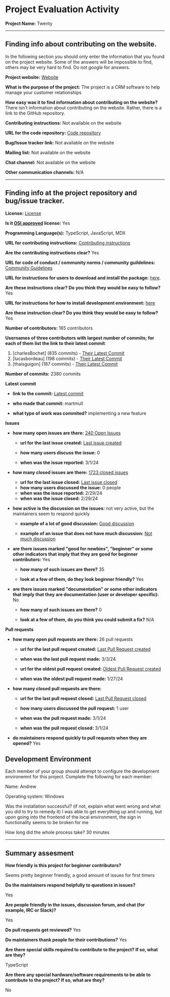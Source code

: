 # Project Evaluation Activity



__Project Name:__  Twenty 


---

## Finding info about contributing on the website.

In the following section you should only enter the information that you
found on the project website. Some of the answers will be impossible to find, others
may be very hard to find. Do not _google_ for answers.

__Project website:__ [Website](https://twenty.com/)


__What is the purpose of the project:__ The project is a CRM software to help manage your customer relationships 


__How easy was it to find information about contributing on the website?__ There isn't information about contributing on the website. Rather, there is a link to the GitHub repository. 


__Contributing instructions:__ Not available on the website 

__URL for the code repository:__ [Code repository](https://github.com/twentyhq/twenty)

__Bug/Issue tracker link:__ Not available on the website 

__Mailing list:__ Not available on the website 

__Chat channel:__ Not available on the website 

__Other communication channels:__ N/A


---

## Finding info at the project repository and bug/issue tracker.

__License:__ [License](https://github.com/twentyhq/twenty?tab=AGPL-3.0-1-ov-file)

__Is it [OSI approved](https://opensource.org/licenses/alphabetical) license:__ Yes

__Programming Language(s):__ TypeScript, JavaScript, MDX

__URL for contributing instructions:__ [Contributing instructions](https://github.com/twentyhq/twenty/blob/8f6200be7dd00ba8dda8be1ce70e3d932496b83a/.github/CONTRIBUTING.md)

__Are the contributing instructions clear?__ Yes


__URL for code of conduct / community norms / community guildelines:__ [Community Guidelines](https://github.com/twentyhq/twenty/blob/8f6200be7dd00ba8dda8be1ce70e3d932496b83a/.github/CODE_OF_CONDUCT.md)

__URL for instructions for users to download and install the package:__  [here](https://docs.twenty.com/start/local-setup/). 


__Are these instructions clear? Do you think they would be easy to follow?__ Yes


__URL for instructions for how to install development environment:__ [here](https://docs.twenty.com/start/local-setup/)


__Are these instruction clear? Do you think they would be easy to follow?__ Yes


__Number of contributors:__ 165 contributors


__Usernames of three contributors with largest number of commits; for
each of them list the link to their latest commit__:

1. [charlesBochet] (835 commits) - [Their Latest Commit](https://github.com/twentyhq/twenty/commit/b69fed90232ce54fd2e05ccb6456d35f9a3841f8)
1. [lucasbordeau] (198 commits) - [Their Latest Commit](https://github.com/twentyhq/twenty/commit/fb920a92e749f6e9a1be1d183d99d780b1ef54ef)
1. [thaisguigon] (187 commits) - [Their Latest Commit](https://github.com/twentyhq/twenty/commit/30df6c10ea42a69e877ec161b56a11f45e2eb837)


__Number of commits:__ 2380 commits

__Latest commit__ 

- __link to the commit:__ [Latest commit](https://github.com/twentyhq/twenty/commit/8f6200be7dd00ba8dda8be1ce70e3d932496b83a)

- __who made that commit:__ martmull

- __what type of work was commited?__ implementing a new feature


__Issues__

- __how many open issues are there:__ [240 Open Issues](https://github.com/twentyhq/twenty/issues)

    - __url for the last issue created:__ [Last issue created](https://github.com/twentyhq/twenty/issues/4269)

    - __how many users discuss the issue:__ 0
    
    - __when was the issue reported:__ 3/1/24
    

- __how many closed issues are there:__ [1723 closed issues](https://github.com/twentyhq/twenty/issues?q=is%3Aissue+is%3Aclosed)
    - __url for the last issue closed:__ [Last issue closed](https://github.com/twentyhq/twenty/issues/4240)
    - __how many users discussed the issue:__ 0 people
    - __when was the issue reported:__ 2/29/24
    - __when was the issue closed:__ 2/29/24

- __how active is the discussion on the issues:__ not very active, but the maintainers seem to respond quickly

    - __example of a lot of good discussion:__ [Good discussion](https://github.com/twentyhq/twenty/issues/4115)
    
    - __example of an issue that does not have much discussion:__ [Not much discussion](https://github.com/twentyhq/twenty/issues/4267)



- __are there issues marked "good for newbies", "beginner" or some other indicators that imply that they are good for beginner contributors:__ Yes

    - __how many of such issues are there?__ 35
    
    - __look at a few of them, do they look beginner friendly?__ Yes



- __are there issues marked "documentation" or some other indicators that imply that they are documentation (user or developer specific):__ No

    - __how many of such issues are there?__ 0
    
    - __look at a few of them, do you think you could submit a fix?__ N/A



__Pull requests__

- __how many open pull requests are there:__ 26 pull requests

    - __url for the last pull request created:__ [Last Pull Request created](https://github.com/twentyhq/twenty/pull/4278)
    
    - __when was the last pull request made:__ 3/3/24

    - __url for the oldest pull request created:__ [Oldest Pull Request created](https://github.com/twentyhq/twenty/pull/3656)
    
    - __when was the oldest pull request made:__ 1/27/24

- __how many closed pull requests are there:__ 

    - __url for the last pull request closed:__ [Last Pull Request closed](https://github.com/twentyhq/twenty/pull/4259)
    
    - __how many users discussed the pull request:__ 1 user
    
    - __when was the pull request made:__  3/1/24
    
    - __when was the pull request closed:__ 3/1/24
    

- __do maintainers respond quickly to pull requests when they are opened?__ Yes


## Development Environment 

Each member of your group should attempt to configure the development environemnt 
for this project. Complete the following for each member:

Name: Andrew

Operating system: Windows

Was the installation successful? (if not, explain what went wrong and 
what you did to try to remedy it) I was able to get everything up and running, but upon going into the frontend of the local environment, the sign in functionality seems to be broken for me 

How long did the whole process take? 30 minutes


---


## Summary assesment
__How friendly is this project for beginner contributors?__

Seems pretty beginner friendly, a good amount of issues for first timers

__Do the maintainers respond helpfully to questions in issues?__

Yes

__Are people friendly in the issues, discussion forum, and chat (for example, IRC or Slack)?__

Yes


__Do pull requests get reviewed?__
Yes


__Do maintainers thank people for their contributions?__
Yes


__Are there special skills required to contribute to the project? If so, what are they?__

TypeScript

__Are there any special hardware/software requirements to be able to contribute to the project? If so, what are they?__

No